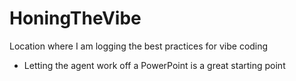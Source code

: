 # HoningTheVibe
Location where I am logging the best practices for vibe coding

- Letting the agent work off a PowerPoint is a great starting point
